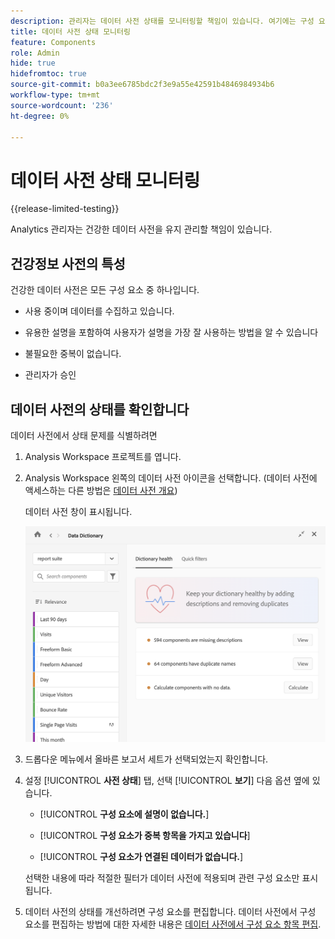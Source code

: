 ```yaml
---
description: 관리자는 데이터 사전 상태를 모니터링할 책임이 있습니다. 여기에는 구성 요소가 데이터를 수집 중인지, 승인되었는지, 설명이 들어 있는지, 그리고 중복되지 않았는지 등이 포함됩니다.
title: 데이터 사전 상태 모니터링
feature: Components
role: Admin
hide: true
hidefromtoc: true
source-git-commit: b0a3ee6785bdc2f3e9a55e42591b4846984934b6
workflow-type: tm+mt
source-wordcount: '236'
ht-degree: 0%

---
```


# 데이터 사전 상태 모니터링

{{release-limited-testing}}

Analytics 관리자는 건강한 데이터 사전을 유지 관리할 책임이 있습니다.

## 건강정보 사전의 특성

건강한 데이터 사전은 모든 구성 요소 중 하나입니다.

* 사용 중이며 데이터를 수집하고 있습니다.

* 유용한 설명을 포함하여 사용자가 설명을 가장 잘 사용하는 방법을 알 수 있습니다

* 불필요한 중복이 없습니다.

* 관리자가 승인

## 데이터 사전의 상태를 확인합니다

데이터 사전에서 상태 문제를 식별하려면

1. Analysis Workspace 프로젝트를 엽니다.

1. Analysis Workspace 왼쪽의 데이터 사전 아이콘을 선택합니다. (데이터 사전에 액세스하는 다른 방법은 [데이터 사전 개요](/help/analyze/analysis-workspace/components/data-dictionary/data-dictionary-overview.md))

   데이터 사전 창이 표시됩니다.

   ![데이터 사전 관리 보기](assets/data-dictionary-admin.png)

1. 드롭다운 메뉴에서 올바른 보고서 세트가 선택되었는지 확인합니다.

1. 설정 [!UICONTROL **사전 상태**] 탭, 선택 [!UICONTROL **보기**] 다음 옵션 옆에 있습니다.

   * [!UICONTROL **구성 요소에 설명이 없습니다.**]

   * [!UICONTROL **구성 요소가 중복 항목을 가지고 있습니다**]

   * [!UICONTROL **구성 요소가 연결된 데이터가 없습니다.**]

   선택한 내용에 따라 적절한 필터가 데이터 사전에 적용되며 관련 구성 요소만 표시됩니다.

1. 데이터 사전의 상태를 개선하려면 구성 요소를 편집합니다. 데이터 사전에서 구성 요소를 편집하는 방법에 대한 자세한 내용은 [데이터 사전에서 구성 요소 항목 편집](/help/analyze/analysis-workspace/components/data-dictionary/edit-entries-data-dictionary.md).